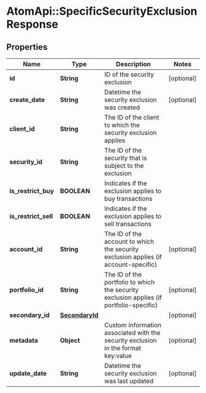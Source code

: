 # AtomApi::SpecificSecurityExclusionResponse

## Properties
Name | Type | Description | Notes
------------ | ------------- | ------------- | -------------
**id** | **String** | ID of the security exclusion | [optional] 
**create_date** | **String** | Datetime the security exclusion was created | [optional] 
**client_id** | **String** | The ID of the client to which the security exclusion applies | 
**security_id** | **String** | The ID of the security that is subject to the exclusion | 
**is_restrict_buy** | **BOOLEAN** | Indicates if the exclusion applies to buy transactions | 
**is_restrict_sell** | **BOOLEAN** | Indicates if the exclusion applies to sell transactions | 
**account_id** | **String** | The ID of the account to which the security exclusion applies (if account-specific) | [optional] 
**portfolio_id** | **String** | The ID of the portfolio to which the security exclusion applies (if portfolio-specific) | [optional] 
**secondary_id** | [**SecondaryId**](SecondaryId.md) |  | [optional] 
**metadata** | **Object** | Custom information associated with the security exclusion in the format key:value | [optional] 
**update_date** | **String** | Datetime the security exclusion was last updated | [optional] 


